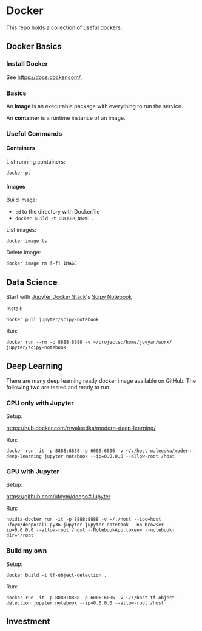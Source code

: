 # Docker
This repo holds a collection of useful dockers.

## Docker Basics
### Install Docker
See https://docs.docker.com/.

### Basics
An __image__ is an executable package with everything to run the service.

An __container__ is a runtime instance of an image.

### Useful Commands
#### Containers
List running containers:

`docker ps`

#### Images
Build image:
- `cd` to the directory with Dockerfile
- `docker build -t DOCKER_NAME .`

List images:

`docker image ls`

Delete image:

`docker image rm [-f] IMAGE`

## Data Science
Start with [Jupyter Docker Stack](https://jupyter-docker-stacks.readthedocs.io/en/latest/using/selecting.html#jupyter-scipy-notebook)'s [Scipy Notebook](https://hub.docker.com/r/jupyter/scipy-notebook/)

Install:

`docker pull jupyter/scipy-notebook`

Run:

`docker run --rm -p 8888:8888 -v ~/projects:/home/jovyan/work/ jupyter/scipy-notebook`


## Deep Learning
There are many deep learning ready docker image available on GitHub. The following two are tested and ready to run.

### CPU only with Jupyter
Setup:

https://hub.docker.com/r/waleedka/modern-deep-learning/

Run:

`docker run -it -p 8888:8888 -p 6006:6006 -v ~/:/host waleedka/modern-deep-learning jupyter notebook --ip=0.0.0.0 --allow-root /host`

### GPU with Jupyter
Setup:

https://github.com/ufoym/deepo#Jupyter

Run:

`nvidia-docker run -it -p 8888:8888 -v ~/:/host --ipc=host ufoym/deepo:all-py36-jupyter jupyter notebook --no-browser --ip=0.0.0.0 --allow-root /host --NotebookApp.token= --notebook-dir='/root'`

### Build my own
Setup:

`docker build -t tf-object-detection .`

Run:

`docker run -it -p 8888:8888 -p 6006:6006 -v ~/:/host tf-object-detection jupyter notebook --ip=0.0.0.0 --allow-root /host`


## Investment
